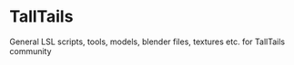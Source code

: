 # TallTails
General LSL scripts, tools, models, blender files, textures etc. for TallTails community
